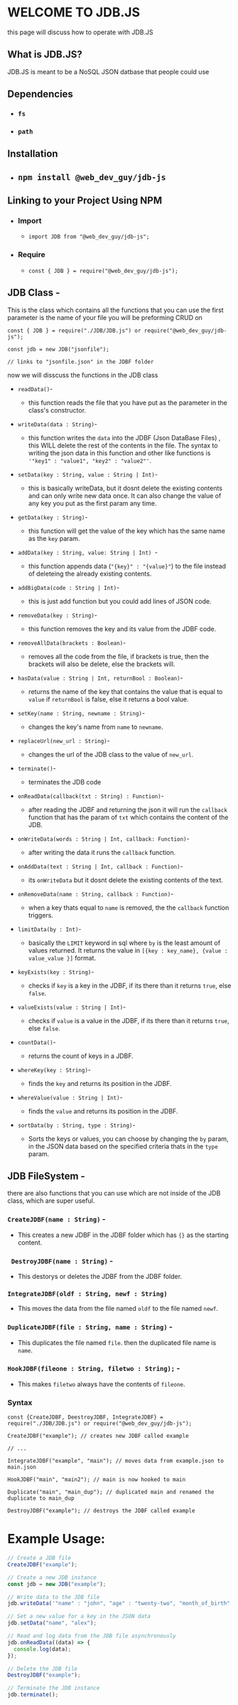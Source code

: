 # WELCOME TO JDB.JS #

this page will discuss how to operate with JDB.JS

## What is JDB.JS? ##

JDB.JS is meant to be a NoSQL JSON datbase that people could use

## Dependencies ##
- ### ``` fs ``` ###
- ### ``` path ``` ###

## Installation ##
- ## ``` npm install @web_dev_guy/jdb-js ``` ##

## Linking to your Project Using NPM ##
- ### Import ###
  * ```node
    import JDB from "@web_dev_guy/jdb-js";
    ```

- ### Require ###
  * ```node
    const { JDB } = require("@web_dev_guy/jdb-js"); 
    ```

## JDB Class - ##

This is the class which contains all the functions that you can use
the first parameter is the name of your file you will be preforming CRUD on

```node
const { JDB } = require("./JDB/JDB.js") or require("@web_dev_guy/jdb-js");

const jdb = new JDB("jsonfile"); 

// links to "jsonfile.json" in the JDBF folder
```
now we will disscuss the functions in the JDB class

- ``` readData() ```-
  * this function reads the file that you have put as the parameter in the class's constructor.

- ``` writeData(data : String) ```-
  * this function writes the ``` data ``` into the JDBF (Json DataBase Files) , this WILL delete the rest of the contents in the file. The syntax to writing the json data in this function and other like functions is ``` '"key1" : "value1", "key2" : "value2"' ```.

- ``` setData(key : String, value : String | Int) ```-
  * this is basically writeData, but it dosnt delete the existing contents and can only write new data once. It can also change the value of any key you put as the first param any time.

- ``` getData(key : String) ```-
  * this function will get the value of the key which has the same name as the ``` key ``` param.

- ```addData(key : String, value: String | Int) ```-
  * this function appends data (``` "{key}" : "{value}" ```) to the file instead of deleteing the already existing contents.

- ``` addBigData(code : String | Int) ```-
  * this is just add function but you could add lines of JSON code.

- ``` removeData(key : String) ```-
  * this function removes the key and its value from the JDBF code.

- ``` removeAllData(brackets : Boolean) ```-
  * removes all the code from the file, if brackets is true, then the brackets will also be delete, else the brackets will.

- ``` hasData(value : String | Int, returnBool : Boolean) ```-
  * returns the name of the key that contains the value that is equal to ``` value ``` if ``` returnBool ``` is false, else it returns a bool value.

- ``` setKey(name : String, newname : String) ```-
  * changes the key's name from ``` name ``` to ``` newname ```.

- ``` replaceUrl(new_url : String) ```-
  * changes the url of the JDB class to the value of ``` new_url ```.

- ``` terminate() ```-
  * terminates the JDB code

- ``` onReadData(callback(txt : String) : Function) ```-
  * after reading the JDBF and returning the json it will run the ``` callback ``` function that has the param of ``` txt ``` which contains the content of the JDB.

- ``` onWriteData(words : String | Int, callback: Function) ```-
  * after writing the data it runs the ``` callback ``` function.

- ``` onAddData(text : String | Int, callback : Function) ```-
  * its ``` onWriteData ``` but it dosnt delete the existing contents of the text.

- ``` onRemoveData(name : String, callback : Function) ```-
  * when a key thats equal to ``` name ``` is removed, the the ``` callback ``` function triggers.

- ``` limitData(by : Int) ```-
  * basically the ``` LIMIT ``` keyword in sql where ``` by ``` is the least amount of values returned. It returns the value in ``` [{key : key_name}, {value : value_value }] ``` format.

- ``` keyExists(key : String) ```-
   * checks if ``` key ``` is a key in the JDBF, if its there than it returns ``` true ```, else ``` false ```.

- ``` valueExists(value : String | Int) ```-
  * checks if ``` value ``` is a value in the JDBF, if its there than it returns ``` true ```, else ``` false ```.

- ``` countData() ```-
  * returns the count of keys in a JDBF.

- ``` whereKey(key : String) ```-
  * finds the ``` key ``` and returns its position in the JDBF.

- ``` whereValue(value : String | Int) ```-
  * finds the ``` value ``` and returns its position in the JDBF.

- ``` sortData(by : String, type : String) ```-
  * Sorts the keys or values, you can choose by changing the ``` by ``` param, in the JSON data based on the specified criteria thats in the ``` type ``` param.

## JDB FileSystem - ##

there are also functions that you can use which are not inside of the JDB class, which are super useful.

### ``` CreateJDBF(name : String) ``` -
- This creates a new JDBF in the JDBF folder which has ``` {} ``` as the starting content.

### ``` DestroyJDBF(name : String)``` - ###
- This destorys or deletes the JDBF from the JDBF folder.

### ``` IntegrateJDBF(oldf : String, newf : String) ``` ###
- This moves the data from the file named ``` oldf ``` to the file named ``` newf ```.

### ``` DuplicateJDBF(file : String, name : String) ``` -
- This duplicates the file named ``` file ```. then the duplicated file name is ``` name ```.

### ``` HookJDBF(fileone : String, filetwo : String); ``` -
- This makes ``` filetwo ``` always have the contents of ``` fileone ```.

### Syntax ###

```node
const {CreateJDBF, DeestroyJDBF, IntegrateJDBF} = require("./JDB/JDB.js") or require("@web_dev_guy/jdb-js");

CreateJDBF("example"); // creates new JDBF called example

// ...

IntegrateJDBF("example", "main"); // moves data from example.json to main.json

HookJDBF("main", "main2"); // main is now hooked to main

Duplicate("main", "main_dup"); // duplicated main and renamed the duplicate to main_dup

DestroyJDBF("example"); // destroys the JDBF called example
```

# Example Usage: #

```javascript
// Create a JDB file
CreateJDBF("example");

// Create a new JDB instance
const jdb = new JDB("example");

// Write data to the JDB file
jdb.writeData('"name" : "john", "age" : "twenty-two", "month_of_birth" : "jan"');

// Set a new value for a key in the JSON data
jdb.setData("name", "alex");

// Read and log data from the JDB file asynchronously
jdb.onReadData((data) => {
  console.log(data);
});

// Delete the JDB file
DestroyJDBF("example");

// Terminate the JDB instance
jdb.terminate();

```
